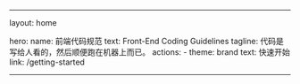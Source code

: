 --- 

layout: home

hero:
  name: 前端代码规范
  text: Front-End Coding Guidelines
  tagline: 代码是写给人看的，然后顺便跑在机器上而已。
  actions:
    - theme: brand
      text: 快速开始
      link: /getting-started

---